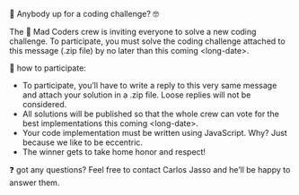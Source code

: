 📢 Anybody up for a coding challenge? 🤓

The 🧪 Mad Coders crew is inviting everyone to solve a new coding challenge. To participate, you must solve the coding challenge attached to this message (.zip file) by no later than this coming &lt;long-date&gt;.

🎲 how to participate:
- To participate, you’ll have to write a reply to this very same message and attach your solution in a .zip file. Loose replies will not be considered.
- All solutions will be published so that the whole crew can vote for the best implementations this coming &lt;long-date&gt;.
- Your code implementation must be written using JavaScript. Why? Just because we like to be eccentric.
- The winner gets to take home honor and respect!

❓ got any questions?
Feel free to contact Carlos Jasso and he’ll be happy to answer them.
